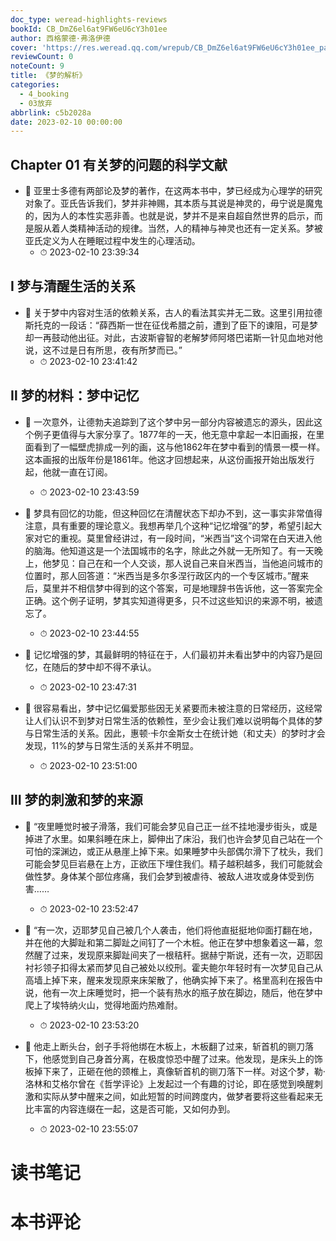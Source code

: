 ```yaml
---
doc_type: weread-highlights-reviews
bookId: CB_DmZ6el6at9FW6eU6cY3h01ee
author: 西格蒙德·弗洛伊德
cover: 'https://res.weread.qq.com/wrepub/CB_DmZ6el6at9FW6eU6cY3h01ee_parsecover'
reviewCount: 0
noteCount: 9
title: 《梦的解析》
categories:
  - 4_booking
  - 03放弃
abbrlink: c5b2028a
date: 2023-02-10 00:00:00
---
```



## Chapter 01 有关梦的问题的科学文献


- 📌 亚里士多德有两部论及梦的著作，在这两本书中，梦已经成为心理学的研究对象了。亚氏告诉我们，梦并非神赐，其本质与其说是神灵的，毋宁说是魔鬼的，因为人的本性实恶非善。也就是说，梦并不是来自超自然世界的启示，而是服从着人类精神活动的规律。当然，人的精神与神灵也还有一定关系。梦被亚氏定义为人在睡眠过程中发生的心理活动。 
    - ⏱ 2023-02-10 23:39:34 
## Ⅰ 梦与清醒生活的关系


- 📌 关于梦中内容对生活的依赖关系，古人的看法其实并无二致。这里引用拉德斯托克的一段话：“薛西斯一世在征伐希腊之前，遭到了臣下的谏阻，可是梦却一再鼓动他出征。对此，古波斯睿智的老解梦师阿塔巴诺斯一针见血地对他说，这不过是日有所思，夜有所梦而已。” 
    - ⏱ 2023-02-10 23:41:42 
## Ⅱ 梦的材料：梦中记忆


- 📌 一次意外，让德勃夫追踪到了这个梦中另一部分内容被遗忘的源头，因此这个例子更值得与大家分享了。1877年的一天，他无意中拿起一本旧画报，在里面看到了一幅壁虎排成一列的画，这与他1862年在梦中看到的情景一模一样。这本画报的出版年份是1861年。他这才回想起来，从这份画报开始出版发行起，他就一直在订阅。 
    - ⏱ 2023-02-10 23:43:59 

- 📌 梦具有回忆的功能，但这种回忆在清醒状态下却办不到，这一事实非常值得注意，具有重要的理论意义。我想再举几个这种“记忆增强”的梦，希望引起大家对它的重视。莫里曾经讲过，有一段时间，“米西当”这个词常在白天进入他的脑海。他知道这是一个法国城市的名字，除此之外就一无所知了。有一天晚上，他梦见：自己在和一个人交谈，那人说自己来自米西当，当他追问城市的位置时，那人回答道：“米西当是多尔多涅行政区内的一个专区城市。”醒来后，莫里并不相信梦中得到的这个答案，可是地理辞书告诉他，这一答案完全正确。这个例子证明，梦其实知道得更多，只不过这些知识的来源不明，被遗忘了。 
    - ⏱ 2023-02-10 23:44:55 

- 📌 记忆增强的梦，其最鲜明的特征在于，人们最初并未看出梦中的内容乃是回忆，在随后的梦中却不得不承认。 
    - ⏱ 2023-02-10 23:47:31 

- 📌 很容易看出，梦中记忆偏爱那些因无关紧要而未被注意的日常经历，这经常让人们认识不到梦对日常生活的依赖性，至少会让我们难以说明每个具体的梦与日常生活的关系。因此，惠顿·卡尔金斯女士在统计她（和丈夫）的梦时才会发现，11%的梦与日常生活的关系并不明显。 
    - ⏱ 2023-02-10 23:51:00 
## Ⅲ 梦的刺激和梦的来源


- 📌 “夜里睡觉时被子滑落，我们可能会梦见自己正一丝不挂地漫步街头，或是掉进了水里。如果斜睡在床上，脚伸出了床沿，我们也许会梦见自己站在一个可怕的深渊边，或正从悬崖上掉下来。如果睡梦中头部偶尔滑下了枕头，我们可能会梦见巨岩悬在上方，正欲压下埋住我们。精子越积越多，我们可能就会做性梦。身体某个部位疼痛，我们会梦到被虐待、被敌人进攻或身体受到伤害…… 
    - ⏱ 2023-02-10 23:52:47 

- 📌 “有一次，迈耶梦见自己被几个人袭击，他们将他直挺挺地仰面打翻在地，并在他的大脚趾和第二脚趾之间钉了一个木桩。他正在梦中想象着这一幕，忽然醒了过来，发现原来脚趾间夹了一根秸秆。据赫宁斯说，还有一次，迈耶因衬衫领子扣得太紧而梦见自己被处以绞刑。霍夫鲍尔年轻时有一次梦见自己从高墙上掉下来，醒来发现原来床架散了，他确实掉下来了。格里高利在报告中说，他有一次上床睡觉时，把一个装有热水的瓶子放在脚边，随后，他在梦中爬上了埃特纳火山，觉得地面灼热难耐。 
    - ⏱ 2023-02-10 23:53:20 

- 📌 他走上断头台，刽子手将他绑在木板上，木板翻了过来，斩首机的铡刀落下，他感觉到自己身首分离，在极度惊恐中醒了过来。他发现，是床头上的饰板掉下来了，正砸在他的颈椎上，真像斩首机的铡刀落下一样。对这个梦，勒·洛林和艾格尔曾在《哲学评论》上发起过一个有趣的讨论，即在感觉到唤醒刺激和实际从梦中醒来之间，如此短暂的时间跨度内，做梦者要将这些看起来无比丰富的内容连缀在一起，这是否可能，又如何办到。 
    - ⏱ 2023-02-10 23:55:07 

# 读书笔记


# 本书评论

